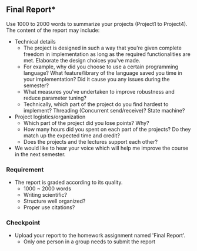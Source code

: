 ## Final Report*

Use 1000 to 2000 words to summarize your projects (Project1 to Project4). The content of the report may include:

- Technical details
  - The project is designed in such a way that you're given complete freedom in implementation as long as the required functionalities are met. Elaborate the design choices you've made.
  - For example, why did you choose to use a certain programming language? What feature/library of the language saved you time in your implementation? Did it cause you any issues during the semester?
  - What measures you've undertaken to improve robustness and reduce parameter tuning?
  - Technically, which part of the project do you find hardest to implement? Threading (Concurrent send/receive)? State machine?
- Project logistics/organization
  - Which part of the project did you lose points? Why?
  - How many hours did you spent on each part of the projects? Do they match up the expected time and credit?
  - Does the projects and the lectures support each other?
- We would like to hear your voice which will help me improve the course in the next semester.

### Requirement
- The report is graded according to its quality.
  - 1000 ~ 2000 words
  - Writing scientific?
  - Structure well organized?
  - Proper use citations?

### Checkpoint
- Upload your report to the homework assignment named 'Final Report'.
  - Only one person in a group needs to submit the report
